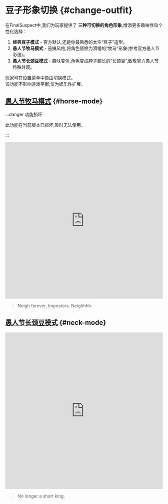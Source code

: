 # 豆子形象切换 {#change-outfit}

在FinalSuspect中,我们为玩家提供了 **三种可切换的角色形象**,增添更多趣味性和个性化选择：

1. **经典豆子模式** - 官方默认,还是你最熟悉的太空“豆子”造型。
2. **愚人节牧马模式** - 恶搞风格,将角色替换为滑稽的“牧马”形象(参考官方愚人节彩蛋)。
3. **愚人节长颈豆模式** - 趣味变体,角色变成脖子超长的“长颈豆”,致敬官方愚人节特殊外观。

玩家可在设置菜单中自由切换模式。\
该功能不影响游戏平衡,仅为娱乐性扩展。

## [愚人节牧马模式](https://www.innersloth.com/april-fools-%f0%9f%90%8e-horse-mode-is-here/) {#horse-mode}

:::danger 功能损坏

此功能在当前版本已损坏,暂时无法使用。

:::

<iframe width="100%" height="500" src="https://www.youtube.com/embed/R57IVzMtYVw?si=UddfXtqWg1X4MZeU" title="YouTube video player" frameborder="0" allow="accelerometer; autoplay; clipboard-write; encrypted-media; gyroscope; picture-in-picture; web-share" referrerpolicy="strict-origin-when-cross-origin" allowfullscreen></iframe>

> Neigh forever, Impostors. Neighhhh.

## [愚人节长颈豆模式](https://www.innersloth.com/april-fools-goes-necks-gen/) {#neck-mode}

<iframe width="100%" height="500" src="https://www.youtube.com/embed/ZKM_VoNebjY?si=H8-8ZRazyHvWB4WL" title="YouTube video player" frameborder="0" allow="accelerometer; autoplay; clipboard-write; encrypted-media; gyroscope; picture-in-picture; web-share" referrerpolicy="strict-origin-when-cross-origin" allowfullscreen></iframe>

> No longer a short king.